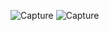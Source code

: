 ![Capture](https://user-images.githubusercontent.com/63925374/195362894-e7b9806b-38ff-4ee0-afb9-8f152927283f.PNG)
![Capture](https://user-images.githubusercontent.com/63925374/195363542-efd67a2d-2fc9-4304-99c2-e2ecb8a7dcba.PNG)

